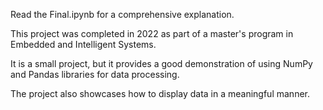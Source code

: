 Read the Final.ipynb for a comprehensive explanation.

This project was completed in 2022 as part of a master's program in Embedded and Intelligent Systems.

It is a small project, but it provides a good demonstration of using NumPy and Pandas libraries for data processing.

The project also showcases how to display data in a meaningful manner.

